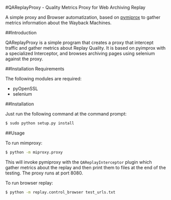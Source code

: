 #QAReplayProxy - Quality Metrics Proxy for Web Archiving Replay

A simple proxy and Browser automatization, based on [pymiprox](https://github.com/allfro/pymiproxy) to gather metrics information about the Wayback Machines.

##Introduction

QAReplayProxy is a simple program that creates a proxy that intercept traffic and gather metrics about Replay Quality. It is based on pyimprox with a specialized Interceptor, and browses archiving pages using selenium against the proxy.

##Installation Requirements

The following modules are required:

- pyOpenSSL
- selenium

##Installation

Just run the following command at the command prompt:

```bash
$ sudo python setup.py install
```

##Usage

To run mimproxy:

```bash
$ python -m miproxy.proxy
```

This will invoke pymiproxy with the ```QAReplayInterceptor``` plugin which gather metrics about the replay and then print them to files at the end of the testing. The proxy runs at port 8080.

To run browser replay:
```bash
$ python -m replay.control_browser test_urls.txt
```
